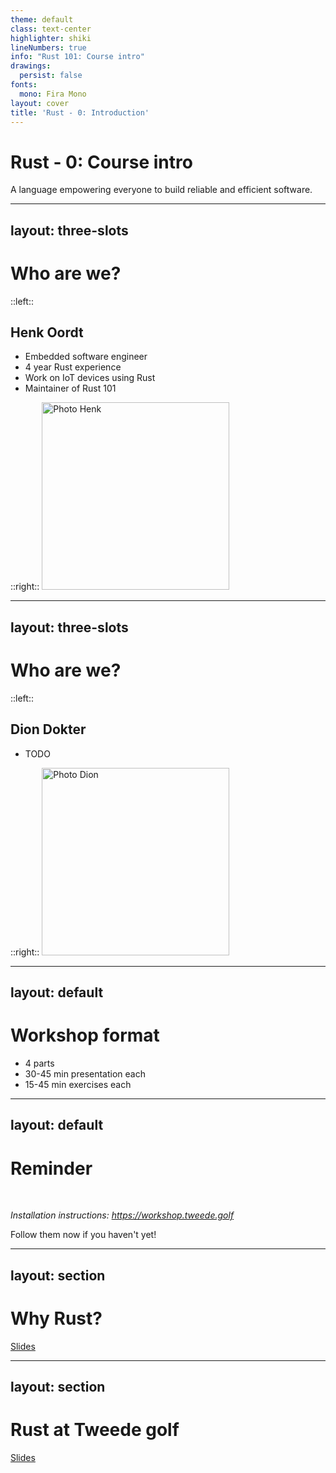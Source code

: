 ```yaml
---
theme: default
class: text-center
highlighter: shiki
lineNumbers: true
info: "Rust 101: Course intro"
drawings:
  persist: false
fonts:
  mono: Fira Mono
layout: cover
title: 'Rust - 0: Introduction'
---
```


# Rust - 0: Course intro

A language empowering everyone
to build reliable and efficient software.

---
layout: three-slots
---

# Who are we?

::left::

##  Henk Oordt
- Embedded software engineer
- 4 year Rust experience
- Work on IoT devices using Rust
- Maintainer of Rust 101

::right::
<img src="https://tweedegolf.nl/images/henk.jpg" alt="Photo Henk" width="300" />

---
layout: three-slots
---

# Who are we?

::left::

##  Dion Dokter
- TODO

::right::
<img src="https://tweedegolf.nl/images/dion.jpg" alt="Photo Dion" width="300" />

---
layout: default
---
# Workshop format

- 4 parts
- 30-45 min presentation each
- 15-45 min exercises each

---
layout: default
---

# Reminder
<br/>

*Installation instructions: <https://workshop.tweede.golf>*

Follow them now if you haven't yet!

---
layout: section
---

# Why Rust?

[Slides](https://docs.google.com/presentation/d/1eDDcesg8dAlqDKgNkgjtxBVtH9oy17CqdKDGb61QydY/edit?usp=sharing)

---
layout: section
---

# Rust at Tweede golf

[Slides](https://docs.google.com/presentation/d/1M4jGqNsyKnUpCELt9nQnEUAzCUJwv3RR3KhKWeDlqYo/edit?usp=sharing)

